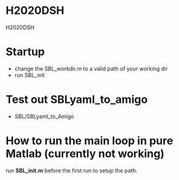 # H2020DSH
H2020DSH


# Startup

- change the SBL_workdir.m to a valid path of your working dir
- run SBL_init


# Test out SBLyaml_to_amigo

- SBL/SBLyaml_to_Amigo



# How to run the main loop in pure Matlab (currently not working)
run __SBL_init.m__ before the first run to setup the path.
